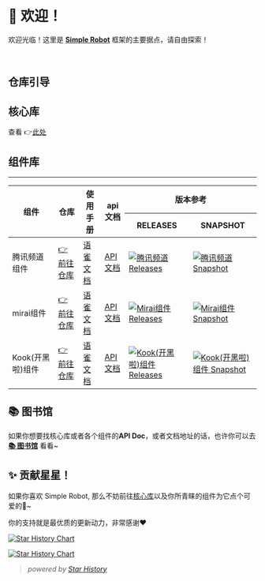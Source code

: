 # 🧩 欢迎！

欢迎光临！这里是 [**Simple Robot**][simbot-core-home] 框架的主要据点，请自由探索！



<br />

## 仓库引导

## 核心库

查看 👉[此处][simbot-core-home]

## 组件库

<hr />

<table>
<thead>
  <tr>
    <th rowspan="2">组件</th>
    <th rowspan="2">仓库</th>
    <th rowspan="2">使用手册</th>
    <th rowspan="2">api文档</th>
    <th colspan="2">
版本参考

</th>
  </tr>
  <tr>
    <th>RELEASES</th>
    <th>SNAPSHOT</th>
  </tr>
</thead>
<tbody>
<tr>
<td>腾讯频道组件</td>
<td><a href="https://github.com/simple-robot/simbot-component-tencent-guild" target="_blank">👉前往仓库</a></td>
<td><a href="https://www.yuque.com/simpler-robot/simpler-robot-doc/mudleb" target="_blank">语雀文档</a></td>
<td>
<a href="https://simple-robot-library.github.io/simbot3-component-tencent-guild-apiDoc">API文档</a>
</td>
<td>
<a href="https://repo1.maven.org/maven2/love/forte/simbot/component/simbot-component-tencent-guild-core/">
<img alt="腾讯频道 Releases" src="https://img.shields.io/maven-central/v/love.forte.simbot.component/simbot-component-tencent-guild-core?label=releases">
</a>
</td>
<td>
<a href="https://oss.sonatype.org/content/repositories/snapshots/love/forte/simbot/component/simbot-component-tencent-guild-core/">
<img alt="腾讯频道 Snapshot" src="https://img.shields.io/maven-metadata/v?metadataUrl=https%3A%2F%2Foss.sonatype.org%2Fcontent%2Frepositories%2Fsnapshots%2Flove%2Fforte%2Fsimbot%2Fcomponent%2Fsimbot-component-tencent-guild-core%2Fmaven-metadata.xml&label=snapshot">
</a>
</td>
</tr>

<tr>
<td>mirai组件</td>
<td><a href="https://github.com/simple-robot/simbot-component-mirai" target="_blank">👉前往仓库</a></td>
<td><a href="https://www.yuque.com/simpler-robot/simpler-robot-doc/mudleb" target="_blank">语雀文档</a></td>
<td>
<a href="https://simple-robot-library.github.io/simbot3-component-mirai-apiDoc">API文档</a>
</td>
<td>
<a href="https://repo1.maven.org/maven2/love/forte/simbot/component/simbot-component-mirai-core/">
<img alt="Mirai组件 Releases" src="https://img.shields.io/maven-central/v/love.forte.simbot.component/simbot-component-mirai-core?label=releases">
</a>
</td>
<td>
<a href="https://oss.sonatype.org/content/repositories/snapshots/love/forte/simbot/component/simbot-component-mirai-core/">
<img alt="Mirai组件 Snapshot" src="https://img.shields.io/maven-metadata/v?metadataUrl=https%3A%2F%2Foss.sonatype.org%2Fcontent%2Frepositories%2Fsnapshots%2Flove%2Fforte%2Fsimbot%2Fcomponent%2Fsimbot-component-mirai-core%2Fmaven-metadata.xml&label=snapshot">
</a>
</td>
</tr>

<tr>
<td>Kook(开黑啦)组件</td>
<td><a href="https://github.com/simple-robot/simbot-component-kook" target="_blank">👉前往仓库</a></td>
<td><a href="https://www.yuque.com/simpler-robot/simpler-robot-doc/mudleb" target="_blank">语雀文档</a></td>
<td>
<a href="https://simple-robot-library.github.io/simbot3-component-kaiheila-apiDoc">API文档</a>
</td>
<td>
<a href="https://repo1.maven.org/maven2/love/forte/simbot/component/simbot-component-kook-core/">
<img alt="Kook(开黑啦)组件 Releases" src="https://img.shields.io/maven-central/v/love.forte.simbot.component/simbot-component-kook-core?label=releases">
</a>
</td>
<td>
<a href="https://oss.sonatype.org/content/repositories/snapshots/love/forte/simbot/component/simbot-component-kook-core/">
<img alt="Kook(开黑啦)组件 Snapshot" src="https://img.shields.io/maven-metadata/v?metadataUrl=https%3A%2F%2Foss.sonatype.org%2Fcontent%2Frepositories%2Fsnapshots%2Flove%2Fforte%2Fsimbot%2Fcomponent%2Fsimbot-component-kook-core%2Fmaven-metadata.xml&label=snapshot">
</a>

</td>
</tr>
</tbody>

</table>


## 📚 图书馆

如果你想要找核心库或者各个组件的**API Doc**，或者文档地址的话，也许你可以去 [**📚 图书馆**](https://github.com/simple-robot-library) 看看~


## ✨ 贡献星星！
如果你喜欢 Simple Robot, 那么不妨前往[核心库][simbot-core-home]以及你所青睐的组件为它点个可爱的🌟~

你的支持就是最优质的更新动力，非常感谢❤️

[![Star History Chart](https://api.star-history.com/svg?repos=simple-robot/simpler-robot&type=Date)](https://star-history.com/#simple-robot/simpler-robot&Date)

[![Star History Chart](https://api.star-history.com/svg?repos=simple-robot/simbot-component-tencent-guild,simple-robot/simbot-component-mirai,simple-robot/simbot-component-kook&type=Date)](https://star-history.com/#simple-robot/simbot-component-tencent-guild&simple-robot/simbot-component-mirai&simple-robot/simbot-component-kook&Date)

> _powered by [Star History](https://star-history.com/)_

[simbot-core-home]: https://github.com/simple-robot/simpler-robot

